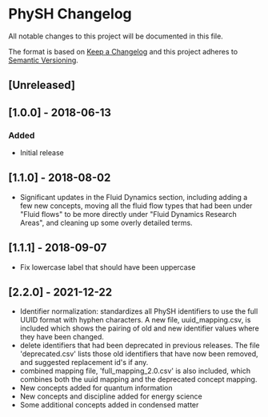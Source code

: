 # PhySH Changelog

All notable changes to this project will be documented in this file.

The format is based on [Keep a Changelog](http://keepachangelog.com/en/1.0.0/)
and this project adheres to [Semantic Versioning](http://semver.org/spec/v2.0.0.html).

## [Unreleased]

## [1.0.0] - 2018-06-13
### Added
- Initial release

## [1.1.0] - 2018-08-02
- Significant updates in the Fluid Dynamics section, including adding a few new concepts, moving all the fluid flow types that had been under "Fluid flows" to be more directly under "Fluid Dynamics Research Areas", and cleaning up some overly detailed terms.

## [1.1.1] - 2018-09-07
- Fix lowercase label that should have been uppercase

## [2.2.0] - 2021-12-22
- Identifier normalization: standardizes all PhySH identifiers to use the full UUID format with hyphen characters. A new file, uuid_mapping.csv, is included which shows the pairing of old and new identifier values where they have been changed.
- delete identifiers that had been deprecated in previous releases. The file 'deprecated.csv' lists those old identifiers that have now been removed, and suggested replacement id's if any.
- combined mapping file, 'full_mapping_2.0.csv' is also included, which combines both the uuid mapping and the deprecated concept mapping.
- New concepts added for quantum information
- New concepts and discipline added for energy science
- Some additional concepts added in condensed matter
